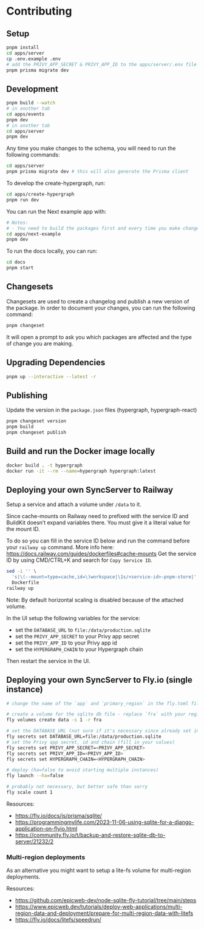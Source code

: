# Contributing

## Setup

```sh
pnpm install
cd apps/server
cp .env.example .env
# add the PRIVY_APP_SECRET & PRIVY_APP_ID to the apps/server/.env file
pnpm prisma migrate dev
```

## Development

```sh
pnpm build --watch
# in another tab
cd apps/events
pnpm dev
# in another tab
cd apps/server
pnpm dev
```

Any time you make changes to the schema, you will need to run the following commands:

```sh
cd apps/server
pnpm prisma migrate dev # this will also generate the Prisma client
```

To develop the create-hypergraph, run:

```sh
cd apps/create-hypergraph
pnpm run dev
```

You can run the Next example app with:

```sh
# Notes:
# - You need to build the packages first and every time you make changes to the packages
cd apps/next-example
pnpm dev
```

To run the docs locally, you can run:

```sh
cd docs
pnpm start
```

## Changesets

Changesets are used to create a changelog and publish a new version of the package. In order to document your changes, you can run the following command:

```sh
pnpm changeset
```

It will open a prompt to ask you which packages are affected and the type of change you are making.


## Upgrading Dependencies

```sh
pnpm up --interactive --latest -r
```

## Publishing

Update the version in the `package.json` files (hypergraph, hypergraph-react)

```sh
pnpm changeset version
pnpm build
pnpm changeset publish
```

## Build and run the Docker image locally

```sh
docker build . -t hypergraph
docker run -it --rm --name=hypergraph hypergraph:latest
```


## Deploying your own SyncServer to Railway

Setup a service and attach a volume under `/data` to it.

Since cache-mounts on Railway need to prefixed with the service ID and BuildKit doesn’t expand variables there. You must give it a literal value for the mount ID.

To do so you can fill in the service ID below and run the command before your `railway up` command.
More info here: https://docs.railway.com/guides/dockerfiles#cache-mounts
Get the service ID by using CMD/CTRL+K and search for `Copy Service ID`.

```sh
sed -i '' \
  's|\(--mount=type=cache,id=\)workspace|\1s/<service-id>-pnpm-store|' \
  Dockerfile
railway up
```

Note: By default horizontal scaling is disabled because of the attached volume.

In the UI setup the following variables for the service:
- set the `DATABASE_URL` to `file:/data/production.sqlite`
- set the `PRIVY_APP_SECRET` to your Privy app secret
- set the `PRIVY_APP_ID` to your Privy app id
- set the `HYPERGRAPH_CHAIN` to your Hypergraph chain

Then restart the service in the UI.

## Deploying your own SyncServer to Fly.io (single instance)

```sh
# change the name of the `app` and `primary_region` in the fly.toml file

# create a volume for the sqlite db file - replace `fra` with your region
fly volumes create data -s 1 -r fra

# set the DATABASE_URL (not sure if it's necessary since already set in the Dockerfile)
fly secrets set DATABASE_URL=file:/data/production.sqlite
# set the Privy app secret, id and chain (fill in your values)
fly secrets set PRIVY_APP_SECRET=<PRIVY_APP_SECRET>
fly secrets set PRIVY_APP_ID=<PRIVY_APP_ID>
fly secrets set HYPERGRAPH_CHAIN=<HYPERGRAPH_CHAIN>

# deploy (ha=false to avoid starting multiple instances)
fly launch --ha=false

# probably not necessary, but better safe than sorry
fly scale count 1
```

Resources:
- https://fly.io/docs/js/prisma/sqlite/
- https://programmingmylife.com/2023-11-06-using-sqlite-for-a-django-application-on-flyio.html
- https://community.fly.io/t/backup-and-restore-sqlite-db-to-server/21232/2

### Multi-region deployments

As an alternative you might want to setup a lite-fs volume for multi-region deployments.

Resources:
- https://github.com/epicweb-dev/node-sqlite-fly-tutorial/tree/main/steps
- https://www.epicweb.dev/tutorials/deploy-web-applications/multi-region-data-and-deployment/prepare-for-multi-region-data-with-litefs
- https://fly.io/docs/litefs/speedrun/
